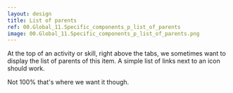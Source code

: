 ```yaml
---
layout: design
title: List of parents
ref: 00.Global_11.Specific_components_p_list_of_parents
image: 00.Global_11.Specific_components_p_list_of_parents.png
---
```


At the top of an activity or skill, right above the tabs, we sometimes want to display the list of parents of this item. A simple list of links next to an icon should work.

Not 100% that's where we want it though.